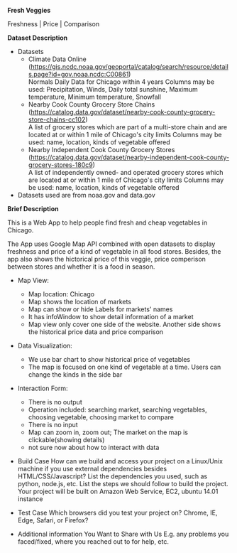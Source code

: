 **Fresh Veggies**

Freshness | Price | Comparison

**Dataset Description**
 * Datasets  
	* Climate Data Online (https://gis.ncdc.noaa.gov/geoportal/catalog/search/resource/details.page?id=gov.noaa.ncdc:C00861)  
	  Normals Daily Data for Chicago within 4 years
	  Columns may be used: Precipitation, Winds, Daily total sunshine, Maximum temperature, Minimum temperature, Snowfall  
	* Nearby Cook County Grocery Store Chains (https://catalog.data.gov/dataset/nearby-cook-county-grocery-store-chains-cc102)  
	  A list of grocery stores which are part of a multi-store chain and are located at or within 1 mile of Chicago's city limits
	  Columns may be used: name, location, kinds of vegetable offered  
	* Nearby Independent Cook County Grocery Stores (https://catalog.data.gov/dataset/nearby-independent-cook-county-grocery-stores-180c9)  
	  A list of independently owned- and operated grocery stores which are located at or within 1 mile of Chicago's city limits
	  Columns may be used: name, location, kinds of vegetable offered  
 * Datasets used are from noaa.gov and data.gov  

**Brief Description**

This is a Web App to help people find fresh and cheap vegetables in Chicago.  

The App uses Google Map API combined with open datasets to display freshness and price of a kind of vegetable in all food stores.
Besides, the app also shows the hictorical price of this veggie, price comperison between stores and whether it is a food in season.

 * Map View:
	*  Map location: Chicago
	*  Map shows the location of markets
	*  Map can show or hide Labels for markets' names
	*  It has infoWindow to show detail information of a market
	*  Map view only cover one side of the website. Another side shows the historical price data and price comparison

 * Data Visualization:
	* We use bar chart to show historical price of vegetables
	* The map is focused on one kind of vegetable at a time. Users can change the kinds in the side bar
	
 * Interaction Form:
	* There is no output
	* Operation included: searching market, searching vegetables, choosing vegetable, choosing market to compare
	* There is no input
	* Map can zoom in, zoom out; The market on the map is clickable(showing details)
	* not sure now about how to interact with data

* Build Case
How can we build and access your project on a Linux/Unix machine if you use external dependencies besides HTML/CSS/Javascript?
List the dependencies you used, such as python, node.js, etc.
List the steps we should follow to build the project.
Your project will be built on Amazon Web Service, EC2, ubuntu 14.01 instance

* Test Case
Which browsers did you test your project on? Chrome, IE, Edge, Safari, or Firefox?

* Additional information You Want to Share with Us
E.g. any problems you faced/fixed, where you reached out to for help, etc.
